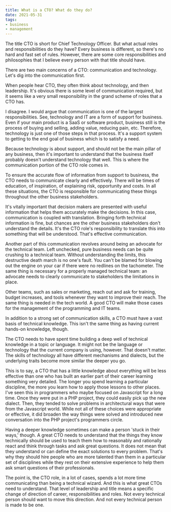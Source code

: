 ```yaml
---
title: What is a CTO? What do they do?
date: 2021-05-31
tags:
- business
- management
---
```

The title CTO is short for Chief Technology Officer. But what actual roles and responsibilities do they have? Every business is different, so there's no hard and fast set of rules. However, there are some core responsibilities and philosophies that I believe every person with that title should have.

<!--more-->

There are two main concerns of a CTO: communication and technology.  Let's dig into the communication first.

When people hear CTO, they often think about technology, and then leadership.  It's obvious there is some level of communication required, but it seems like a very small responsibility in the grand scheme of roles that a CTO has.

I disagree. I would argue that communication is one of the largest responsibilities.  See, technology and IT are a form of support for business. Even if your main product is a SaaS or software product, business still is the process of buying and selling, adding value, reducing pain, etc.  Therefore, technology is just one of those steps in that process. It's a support system to getting to the end goal of business which is to satisfy a need.

Because technology is about support, and should not be the main pillar of any business, then it's important to understand that the business itself probably doesn't understand technology that well. This is where the communication portion of the CTO role comes in.

To ensure the accurate flow of information from support to business, the CTO needs to communicate clearly and effectively.  There will be times of education, of inspiration, of explaining risk, opportunity and costs. In all these situations, the CTO is responsible for communicating these things throughout the other business stakeholders. 

It's vitally important that decision makers are presented with useful information that helps them accurately make the decisions. In this case, communication is coupled with translation. Bringing forth technical information is fine, but chances are the other business stakeholders don't understand the details. It's the CTO role's responsibility to translate this into something that will be understood.  That's effective communication.

Another part of this communication revolves around being an advocate for the technical team.  Left unchecked, pure business needs can be quite crushing to a technical team. Without understanding the limits, this destructive death march is no one's fault.  You can't be blamed for blowing out the engine on your car if there were no redlines on the tachometer.  The same thing is necessary for a properly managed technical team: an advocate needs to clearly communicate to stakeholders the limitations in place.

Other teams, such as sales or marketing, reach out and ask for training, budget increases, and tools whenever they want to improve their reach.  The same thing is needed in the tech world. A good CTO will make those cases for the management of the programming and IT teams.

In addition to a strong set of communication skills, a CTO must have a vast basis of technical knowledge.  This isn't the same thing as having current hands-on knowledge, though.

The CTO needs to have spent time building a deep well of technical knowledge in a topic or language. It might not be the language or technology that the current company is using, however. That doesn't matter.  The skills of technology all have different mechanisms and dialects, but the underlying traits become more similar the deeper you go.

This is to say, a CTO that has a little knowledge about everything will be less effective than one who has built an earlier part of their career learning something very detailed.  The longer you spend learning a particular discipline, the more you learn how to apply those lessons to other places.  I've seen this in programmers who maybe focused on Javascript for a long time. Once they were put in a PHP project, they could easily pick up the new dialect. Then, they tended to solve problems in architectural ways that were from the Javascript world.  While not all of these choices were appropriate or effective, it did broaden the way things were solved and introduced new conversation into the PHP project's programmers circle.

Having a deeper knowledge sometimes can make a person 'stuck in their ways,' though.  A great CTO needs to understand that the things they know technically should be used to teach them how to reasonably and rationally react and think through tasks and ask great questions. It does not mean that they understand or can define the exact solutions to every problem. That's why they should hire people who are more talented than them in a particular set of disciplines while they rest on their extensive experience to help them ask smart questions of their professionals.

The point is, the CTO role, in a lot of cases, spends a lot more time communicating than being a technical wizard.  And this is what great CTOs need to understand. That level of leadership and title means a specific change of direction of career, responsibilities and roles.  Not every technical person should want to move this direction. And not every technical person is made to be one.